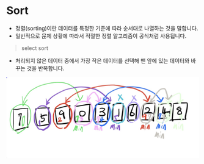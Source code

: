 # Sort

* 정렬(sorting)이란 데이터를 특정한 기준에 따라 순서대로 나열하는 것을 말합니다.
* 일반적으로 묹제 상황에 따라서 적절한 정렬 알고리즘이 공식처럼 사용됩니다.

> select sort
 
* 처리되지 않은 데이터 중에서 가장 작은 데이터를 선택해 맨 앞에 있는 데이터와 바꾸는 것을 반복합니다.

<img src="../img/selectsorting.jpg">
